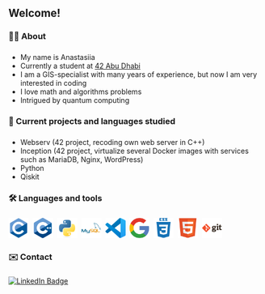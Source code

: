 <div align="center">

</div>
<h2> Welcome!
<h3> 🕵️‍♀️ About </a>

###
- My name is Anastasiia
- Currently a student at <a href="https://42abudhabi.ae" target="_blank">42 Abu Dhabi</a>
- I am a GIS-specialist with many years of experience, but now I am very interested in coding
- I love math and algorithms problems
- Intrigued by quantum computing

<h3> 📒 Current projects and languages studied

###
- Webserv (42 project, recoding own web server in C++)
- Inception (42 project, virtualize several Docker images with services such as MariaDB, Nginx, WordPress)
- Python
- Qiskit

<h3> 🛠 Languages and tools

###

<div>
  <img src="https://github.com/devicons/devicon/blob/master/icons/c/c-original.svg" title="C" alt="C" width="40" height="40"/>&nbsp;
  <img src="https://github.com/devicons/devicon/blob/master/icons/cplusplus/cplusplus-original.svg" title="CPP" alt="CPP" width="40" height="40"/>&nbsp;
   <img src="https://github.com/devicons/devicon/blob/master/icons/python/python-original.svg" title="Python" alt="Python" width="40" height="40"/>&nbsp;
   <img src="https://github.com/devicons/devicon/blob/master/icons/mysql/mysql-original-wordmark.svg" title="MySQL"  alt="MySQL" width="40" height="40"/>&nbsp;
   <img src="https://github.com/devicons/devicon/blob/master/icons/vscode/vscode-original.svg" title="vscode"  alt="vscode" width="40" height="40"/>&nbsp;
   <img src="https://github.com/devicons/devicon/blob/master/icons/google/google-original.svg" title="google"  alt="google" width="40" height="40"/>&nbsp;
  <img src="https://github.com/devicons/devicon/blob/master/icons/css3/css3-plain-wordmark.svg"  title="CSS3" alt="CSS" width="40" height="40"/>&nbsp;
  <img src="https://github.com/devicons/devicon/blob/master/icons/html5/html5-original.svg" title="HTML5" alt="HTML" width="40" height="40"/>&nbsp;
  <img src="https://github.com/devicons/devicon/blob/master/icons/git/git-original-wordmark.svg" title="Git" **alt="Git" width="40" height="40"/>
</div>


###
<h3> ✉️ Contact 

###
<div id="badges">
  <a href="https://www.linkedin.com/in/anastasiia-nifantova/">
  <img src=https://img.shields.io/badge/LinkedIn-blue?logo=linkedin&logoColor=white&style=for-the-badge alt="LinkedIn Badge"/>
  </a>
</div>

<img src="https://komarev.com/ghpvc/?username=Anastasiia-Ni&style=flat-square&color=blue" alt=""/>
